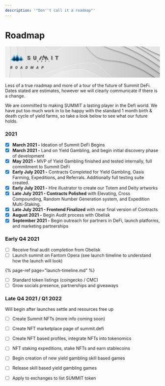 ```yaml
---
description: '"Don''t call it a roadmap"'
---
```


# Roadmap

![](.gitbook/assets/roadmap-masthead%20%281%29.jpg)

Less of a true roadmap and more of a tour of the future of Summit DeFi. Dates stated are estimates, however we will clearly communicate if there is a change.  
  
We are committed to making SUMMIT a lasting player in the Defi world. We have put too much work in to be happy with the standard 1 month birth & death cycle of yield farms, so take a look below to see what our future holds.

### 2021

* [x] **March 2021 -** Ideation of Summit DeFi Begins
* [x] **March 2021 -** Land on Yield Gambling, and begin initial discovery phase of development
* [x] **May 2021 -** MVP of Yield Gambling finished and tested internally, full commitment to Summit DeFi
* [x] **Early July 2021 -** Contracts Completed for Yield Gambling, Oasis Farming, Expeditions, and Referrals. Additionally full testing suite created.
* [x] **Early July 2021 -** Hire illustrator to create our Totem and Deity artworks
* [x] **Late July 2021 - Contracts Polished** with Elevating, Cross Compounding, Random Number Generation system, and Expedition Multi-Staking.
* [x] **Late July 2021 - Frontend Finalized** with near final version of Contracts
* [x] **August 2021 -** Begin Audit process with Obelisk
* [x] **September 2021 -** Begin outreach for partners in DeFi, launch platforms, and marketing partnerships

### Early Q4 2021

* [ ] Receive final audit completion from Obelisk
* [ ] Launch summit on Fantom Opera \(see launch timeline to understand how the launch will look\)

{% page-ref page="launch-timeline.md" %}

* [ ] Standard token listings \(coingecko / CMC\)
* [ ] Grow socials presence, partnerships and giveaways

### **Late Q4 2021 / Q1 2022**

Will begin after launches settle and resources free up

* [ ] Create Summit NFTs \(more info coming soon\)
* [ ] Create NFT marketplace page of summit.defi
* [ ] Create NFT based profiles, integrate NFTs into tokenomics
* [ ] NFT staking expeditions, stake NFTs and earn stablecoins
* [ ] Begin creation of new yield gambling skill based games 
* [ ] Release skill based yield gambling games
* [ ] Apply to exchanges to list SUMMIT token



